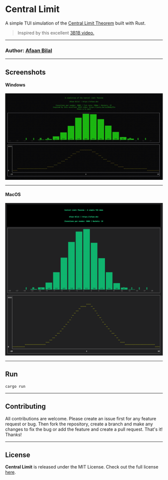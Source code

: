 Central Limit
=============

A simple TUI simulation of the [Central Limit Theorem](https://en.wikipedia.org/wiki/Central_limit_theorem) built with Rust.

> Inspired by this excellent [3B1B video.](https://youtu.be/zeJD6dqJ5lo)

---

### **Author**: [Afaan Bilal](https://afaan.dev)

---

## Screenshots

#### Windows
![central limit](assets/central-limit.gif)

---

#### MacOS
![central limit](assets/central-limit.png)

---

## Run

````
cargo run
````

---

## Contributing
All contributions are welcome. Please create an issue first for any feature request
or bug. Then fork the repository, create a branch and make any changes to fix the bug
or add the feature and create a pull request. That's it!
Thanks!

---

## License
**Central Limit** is released under the MIT License.
Check out the full license [here](LICENSE).
